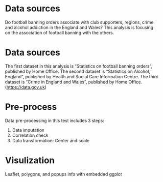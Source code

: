 # Data sources
Do football banning orders associate with club supporters, regions, crime and alcohol 
addiction in the England and Wales? This analysis is focusing on the association of football banning with the 
others.

# Data sources
The first dataset in this analysis is “Statistics on football banning orders”, published by Home 
Office. The second dataset is “Statistics on Alcohol, England”, published by Health and Social Care 
Information Centre. The third dataset is “Crime in England and Wales”, published by Home Office. (https://data.gov.uk)

# Pre-process
Data pre-processing in this test includes 3 steps:
1.  Data imputation 
2.  Correlation check
3.  Data transformation: Center and scale

# Visulization
Leaflet, polygons, and popups info with embedded ggplot
